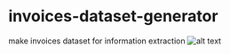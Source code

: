 # invoices-dataset-generator
make invoices dataset for information extraction
![alt text](https://github.com/mahdiAbu3li/invoices-dataset-generator/new/main/image.jpg?raw=true)
